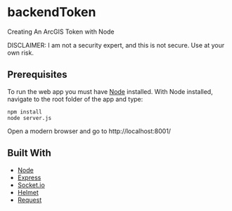 # backendToken
Creating An ArcGIS Token with Node

DISCLAIMER: I am not a security expert, and this is not secure. Use at your own risk.

## Prerequisites

To run the web app you must have [Node](https://nodejs.org/en/) installed. With Node installed, navigate to the root folder of the app and type:

```
npm install
node server.js
```
Open a modern browser and go to http://localhost:8001/


## Built With
* [Node](https://nodejs.org/en/)
* [Express](https://expressjs.com/)
* [Socket.io](https://socket.io/)
* [Helmet](https://helmetjs.github.io)
* [Request](https://github.com/request/request)
